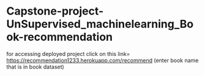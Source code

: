 # Capstone-project-UnSupervised_machinelearning_Book-recommendation


for accessing deployed project click on this link=
https://recommendation1233.herokuapp.com/recommend (enter book name that is in book dataset)
